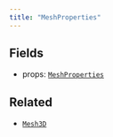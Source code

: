 ```yaml
---
title: "MeshProperties"
---
```



## Fields

* props: [`MeshProperties`](../datatypes/mesh_properties.md)


## Related

* [`Mesh3D`](../archetypes/mesh3d.md)
